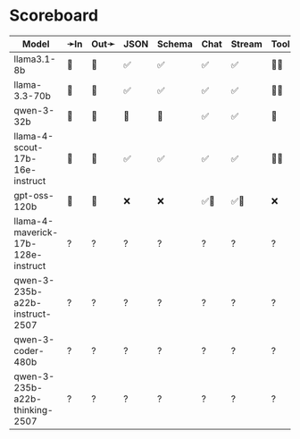 # Scoreboard

| Model                              | ➛In   | Out➛   | JSON | Schema | Chat | Stream | Tool | Batch | Seed | File | Cite | Think | Probs | Limits |
| ---------------------------------- | ----- | ------ | ---- | ------ | ---- | ------ | ---- | ----- | ---- | ---- | ---- | ----- | ----- | ------ |
| llama3.1-8b                        | 💬    | 💬     | ✅   | ✅     | ✅   | ✅     | 💨🧐 | ❌    | ✅   | ❌   | ❌   | ❌    | ✅    | ✅     |
| llama-3.3-70b                      | 💬    | 💬     | ✅   | ✅     | ✅   | ✅     | 💨🧐 | ❌    | ✅   | ❌   | ❌   | ❌    | ✅    | ✅     |
| qwen-3-32b                         | 💬    | 💬     | 🤪   | 🤪     | ✅   | ✅     | 🧐   | ❌    | ✅   | ❌   | ❌   | ✅    | ✅    | ✅     |
| llama-4-scout-17b-16e-instruct     | 💬    | 💬     | ✅   | ✅     | ✅   | ✅     | 💨🧐 | ❌    | ✅   | ❌   | ❌   | ❌    | ✅    | ✅     |
| gpt-oss-120b                       | 💬    | 💬     | ❌   | ❌     | ✅🤪 | ✅🤪   | ❌   | ❌    | ✅   | ❌   | ❌   | ✅    | ✅    | ✅     |
| llama-4-maverick-17b-128e-instruct | ?     | ?      | ?    | ?      | ?    | ?      | ?    | ?     | ?    | ?    | ?    | ?     | ?     | ?      |
| qwen-3-235b-a22b-instruct-2507     | ?     | ?      | ?    | ?      | ?    | ?      | ?    | ?     | ?    | ?    | ?    | ?     | ?     | ?      |
| qwen-3-coder-480b                  | ?     | ?      | ?    | ?      | ?    | ?      | ?    | ?     | ?    | ?    | ?    | ?     | ?     | ?      |
| qwen-3-235b-a22b-thinking-2507     | ?     | ?      | ?    | ?      | ?    | ?      | ?    | ?     | ?    | ?    | ?    | ?     | ?     | ?      |
